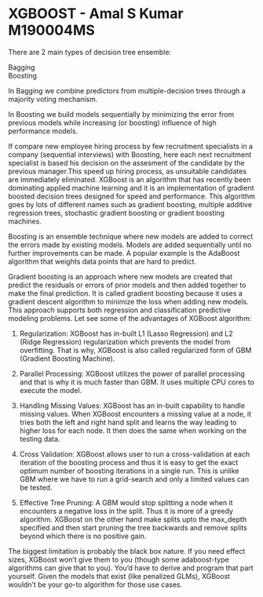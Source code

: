 # XGBOOST - Amal S Kumar M190004MS 
There are 2 main types of decision tree ensemble:

Bagging <br />
Boosting <br />

In Bagging we combine predictors from multiple-decision trees through a majority voting mechanism.

In Boosting we build models sequentially by minimizing the error from previous models while increasing (or boosting) influence of high performance models.

If compare new employee hiring process by few recruitment specialists in a company (sequential interviews) with Boosting, here each next recruitment specialist is based his decision on the assesment of the candidate by the previous manager.This speed up hiring process, as unsuitable candidates are immediately eliminated.
XGBoost is an algorithm that has recently been dominating applied machine learning and it is an  implementation of gradient boosted decision trees designed for speed and performance. This algorithm goes by lots of different names such as gradient boosting, multiple additive regression trees, stochastic gradient boosting or gradient boosting machines.

Boosting is an ensemble technique where new models are added to correct the errors made by existing models. Models are added sequentially until no further improvements can be made. A popular example is the AdaBoost algorithm that weights data points that are hard to predict.

Gradient boosting is an approach where new models are created that predict the residuals or errors of prior models and then added together to make the final prediction. It is called gradient boosting because it uses a gradient descent algorithm to minimize the loss when adding new models. This approach supports both regression and classification predictive modeling problems.
Let see some of the advantages of XGBoost algorithm:

1. Regularization: XGBoost has in-built L1 (Lasso Regression) and L2 (Ridge Regression) regularization which prevents the model from overfitting. That is why, XGBoost is also called regularized form of GBM (Gradient Boosting Machine).

2. Parallel Processing: XGBoost utilizes the power of parallel processing and that is why it is much faster than GBM. It uses multiple CPU cores to execute the model.

3. Handling Missing Values: XGBoost has an in-built capability to handle missing values. When XGBoost encounters a missing value at a node, it tries both the left and right hand split and learns the way leading to higher loss for each node. It then does the same when working on the testing data.

4. Cross Validation: XGBoost allows user to run a cross-validation at each iteration of the boosting process and thus it is easy to get the exact optimum number of boosting iterations in a single run. This is unlike GBM where we have to run a grid-search and only a limited values can be tested.

5. Effective Tree Pruning: A GBM would stop splitting a node when it encounters a negative loss in the split. Thus it is more of a greedy algorithm. XGBoost on the other hand make splits upto the max_depth specified and then start pruning the tree backwards and remove splits beyond which there is no positive gain.

The biggest limitation is probably the black box nature. If you need effect sizes, XGBoost won’t give them to you (though some adaboost-type algorithms can give that to you). You’d have to derive and program that part yourself. Given the models that exist (like penalized GLMs), XGBoost wouldn’t be your go-to algorithm for those use cases.
